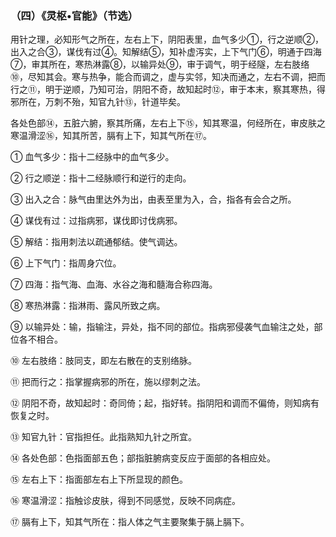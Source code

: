 ### （四）《灵枢•官能》（节选）

用针之理，必知形气之所在，左右上下，阴阳表里，血气多少①，行之逆顺②，出入之合③，谋伐有过④。知解结⑤，知补虚泻实，上下气门⑥，明通于四海⑦，审其所在，寒热淋露⑧，以输异处⑨，审于调气，明于经隧，左右肢络⑩，尽知其会。寒与热争，能合而调之，虚与实邻，知决而通之，左右不调，把而行之⑪，明于逆顺，乃知可治，阴阳不奇，故知起时⑫，审于本末，察其寒热，得邪所在，万刺不殆，知官九针⑬，针道毕矣。

各处色部⑭，五脏六腑，察其所痛，左右上下⑮，知其寒温，何经所在，审皮肤之寒温滑涩⑯，知其所苦，膈有上下，知其气所在⑰。

① 血气多少：指十二经脉中的血气多少。

② 行之顺逆：指十二经脉顺行和逆行的走向。

③ 出入之合：脉气由里达外为出，由表至里为入，合，指各有会合之所。

④ 谋伐有过：过指病邪，谋伐即讨伐病邪。

⑤ 解结：指用刺法以疏通郁结。使气调达。

⑥ 上下气门：指周身穴位。

⑦ 四海：指气海、血海、水谷之海和髓海合称四海。

⑧ 寒热淋露：指淋雨、露风所致之病。

⑨ 以输异处：输，指输注，异处，指不同的部位。指病邪侵袭气血输注之处，部位各不相合。

⑩ 左右肢络：肢同支，即左右散在的支别络脉。

⑪ 把而行之：指掌握病邪的所在，施以缪刺之法。

⑫ 阴阳不奇，故知起时：奇同倚；起，指好转。指阴阳和调而不偏倚，则知病有恢复之时。

⑬ 知官九针：官指担任。此指熟知九针之所宜。

⑭ 各处色部：色指面部五色；部指脏腑病变反应于面部的各相应处。

⑮ 左右上下：指面部左右上下所显现的颜色。

⑯ 寒温滑涩：指触诊皮肤，得到不同感觉，反映不同病症。

⑰ 膈有上下，知其气所在：指人体之气主要聚集于膈上膈下。
